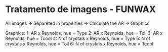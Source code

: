 # Tratamento de imagens - FUNWAX
All images -> Separeted in properties -> Calculate the AR -> Graphics

Graphics:
1: AR x Reynolds, hue = Type
2: AR x Reynolds, hue = Toil
3: AR x Reynolds, hue = Tcool
4: N of crystals x Reynolds, hue = Type
5: N of crystals x Reynolds, hue = Toil
6: N of crystals x Reynolds, hue = Tcool
